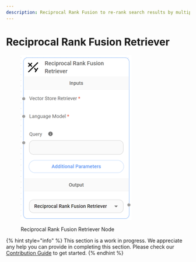 ```yaml
---
description: Reciprocal Rank Fusion to re-rank search results by multiple query generation.
---
```


# Reciprocal Rank Fusion Retriever

<figure><img src="../../../.gitbook/assets/image (146).png" alt="" width="303"><figcaption><p>Reciprocal Rank Fusion Retriever Node</p></figcaption></figure>

{% hint style="info" %}
This section is a work in progress. We appreciate any help you can provide in completing this section. Please check our [Contribution Guide](../../../contributing/) to get started.
{% endhint %}
